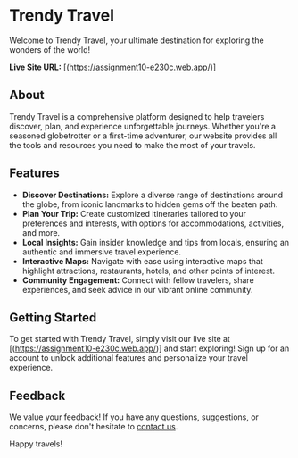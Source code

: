 # Trendy Travel

Welcome to Trendy Travel, your ultimate destination for exploring the wonders of the world!

**Live Site URL:** [(https://assignment10-e230c.web.app/)]

## About

Trendy Travel is a comprehensive platform designed to help travelers discover, plan, and experience unforgettable journeys. Whether you're a seasoned globetrotter or a first-time adventurer, our website provides all the tools and resources you need to make the most of your travels.

## Features

- **Discover Destinations:** Explore a diverse range of destinations around the globe, from iconic landmarks to hidden gems off the beaten path.
- **Plan Your Trip:** Create customized itineraries tailored to your preferences and interests, with options for accommodations, activities, and more.
- **Local Insights:** Gain insider knowledge and tips from locals, ensuring an authentic and immersive travel experience.
- **Interactive Maps:** Navigate with ease using interactive maps that highlight attractions, restaurants, hotels, and other points of interest.
- **Community Engagement:** Connect with fellow travelers, share experiences, and seek advice in our vibrant online community.

## Getting Started

To get started with Trendy Travel, simply visit our live site at [(https://assignment10-e230c.web.app/)] and start exploring! Sign up for an account to unlock additional features and personalize your travel experience.

## Feedback

We value your feedback! If you have any questions, suggestions, or concerns, please don't hesitate to [contact us](kazifahim661@gmail.com).

Happy travels!

